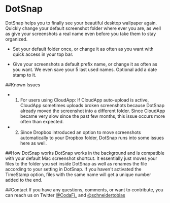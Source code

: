 DotSnap
=======

DotSnap helps you to finally see your beautiful desktop wallpaper again. Quickly change your default screenshot folder where ever you are, as well as give your screenshots a real name even before you take them to stay organized. 

- Set your default folder once, or change it as often as you want with quick access in your top bar. 

- Give your screenshots a default prefix name, or change it as often as you want. We even save your 5 last used names. Optional add a date stamp to it.

##Known Issues

- 1. For users using CloudApp: If CloudApp auto-upload is active, CloudApp sometimes uploads broken screenshots because DotSnap already moved the screenshot into a different folder. Since CloudApp became very slow since the past few months, this issue occurs more often than expected.


- 2. Since Dropbox introduced an option to move screenshots automatically to your Dropbox folder, DotSnap runs into some issues here as well.
 

##How DotSnap works
DotSnap works in the background and is compatible with your default Mac screenshot shortcut. It essentially just moves your files to the folder you set inside DotSnap as well as renames the file according to your setting in DotSnap. If you haven't activated the TimeStamp option, files with the same name will get a unique number added to the end.

##Contact
If you have any questions, comments, or want to contribute, you can reach us on Twitter [@CodaFi_](https://twitter.com/CodaFi_) and [@schneidertobias](https://twitter.com/schneidertobias)

